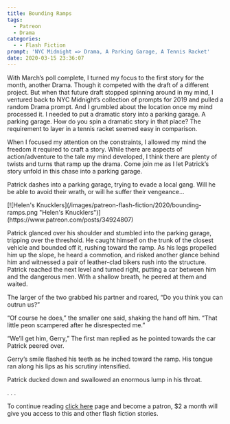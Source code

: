 ```yaml
---
title: Bounding Ramps
tags:
  - Patreon
  - Drama
categories:
  - - Flash Fiction
prompt: 'NYC Midnight => Drama, A Parking Garage, A Tennis Racket'
date: 2020-03-15 23:36:07
---
```


With March’s poll complete, I turned my focus to the first story for the month, another Drama. Though it competed with the draft of a different project. But when that future draft stopped spinning around in my mind, I ventured back to NYC Midnight’s collection of prompts for 2019 and pulled a random Drama prompt. And I grumbled about the location once my mind processed it. I needed to put a dramatic story into a parking garage.<!-- more --> A parking garage. How do you spin a dramatic story in that place? The requirement to layer in a tennis racket seemed easy in comparison.

When I focused my attention on the constraints, I allowed my mind the freedom it required to craft a story. While there are aspects of action/adventure to the tale my mind developed, I think there are plenty of twists and turns that ramp up the drama. Come join me as I let Patrick’s story unfold in this chase into a parking garage.

Patrick dashes into a parking garage, trying to evade a local gang. Will he be able to avoid their wrath, or will he suffer their vengeance…

<div class="center">[![Helen's Knucklers](/images/patreon-flash-fiction/2020/bounding-ramps.png "Helen's Knucklers")](https://www.patreon.com/posts/34924807)</div>

Patrick glanced over his shoulder and stumbled into the parking garage, tripping over the threshold. He caught himself on the trunk of the closest vehicle and bounded off it, rushing toward the ramp. As his legs propelled him up the slope, he heard a commotion, and risked another glance behind him and witnessed a pair of leather-clad bikers rush into the structure. Patrick reached the next level and turned right, putting a car between him and the dangerous men. With a shallow breath, he peered at them and waited.

The larger of the two grabbed his partner and roared, “Do you think you can outrun us?”

“Of course he does,” the smaller one said, shaking the hand off him. “That little peon scampered after he disrespected me.”

“We’ll get him, Gerry,” The first man replied as he pointed towards the car Patrick peered over.

Gerry’s smile flashed his teeth as he inched toward the ramp. His tongue ran along his lips as his scrutiny intensified.

Patrick ducked down and swallowed an enormous lump in his throat.

<div class="center story-ellipses">
.
.
.
</div>

To continue reading [click here](https://www.patreon.com/posts/34924807) page and become a patron, $2 a month will give you access to this and other flash fiction stories.